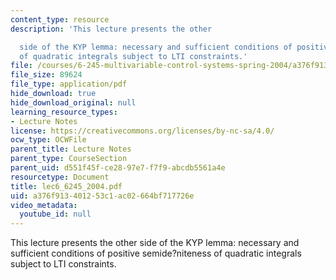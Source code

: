 ```yaml
---
content_type: resource
description: 'This lecture presents the other

  side of the KYP lemma: necessary and sufficient conditions of positive semide?niteness
  of quadratic integrals subject to LTI constraints.'
file: /courses/6-245-multivariable-control-systems-spring-2004/a376f913401253c1ac02664bf717726e_lec6_6245_2004.pdf
file_size: 89624
file_type: application/pdf
hide_download: true
hide_download_original: null
learning_resource_types:
- Lecture Notes
license: https://creativecommons.org/licenses/by-nc-sa/4.0/
ocw_type: OCWFile
parent_title: Lecture Notes
parent_type: CourseSection
parent_uid: d551f45f-ce28-97e7-f7f9-abcdb5561a4e
resourcetype: Document
title: lec6_6245_2004.pdf
uid: a376f913-4012-53c1-ac02-664bf717726e
video_metadata:
  youtube_id: null
---
```

This lecture presents the other
side of the KYP lemma: necessary and sufficient conditions of positive semide?niteness of quadratic integrals subject to LTI constraints.